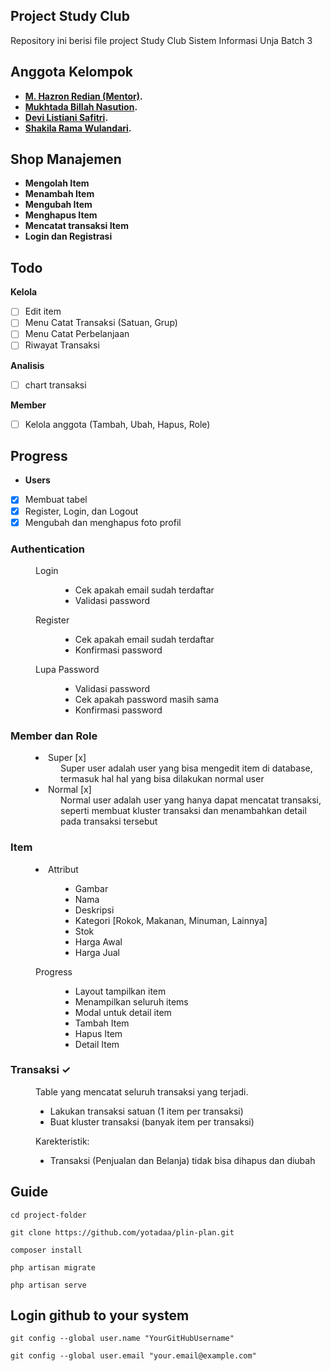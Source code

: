 ## Project Study Club

Repository ini berisi file project Study Club Sistem Informasi Unja
Batch 3

## Anggota Kelompok
- **[M. Hazron Redian (Mentor)](https://github.com/Hazron).**
- **[Mukhtada Billah Nasution](https://github.com/yotadaa).**
- **[Devi Listiani Safitri](https://github.com/devilistiani).**
- **[Shakila Rama Wulandari](https://github.com/Shakila10).**


## Shop Manajemen
- **Mengolah Item**
- **Menambah Item**
- **Mengubah Item**
- **Menghapus Item**
- **Mencatat transaksi Item**
- **Login dan Registrasi**


## Todo

**Kelola**
- [ ] Edit item
- [ ] Menu Catat Transaksi (Satuan, Grup)
- [ ] Menu Catat Perbelanjaan
- [ ] Riwayat Transaksi

**Analisis </h4>**
- [ ] chart transaksi

**Member**
- [ ] Kelola anggota (Tambah, Ubah, Hapus, Role)

## Progress

- **Users**
- [x] Membuat tabel
- [x] Register, Login, dan Logout
- [x] Mengubah dan menghapus foto profil

<dl>
    <dt><h3>Authentication</h3></dt>
    <dd>
        <dl>
            <dt>Login</dt>
            <dd>
                <ul>
                    <li>Cek apakah email sudah terdaftar</li>
                    <li>Validasi password</li>
                </ul>
            </dd>
            <dt>Register</dt>
            <dd>
                <ul>
                    <li>Cek apakah email sudah terdaftar</li>
                    <li>Konfirmasi password</li>
                </ul>
            </dd>
            <dt>Lupa Password</dt>
            <dd>
                <ul>
                    <li>Validasi password</li>
                    <li>Cek apakah password masih sama</li>
                    <li>Konfirmasi password</li>
                </ul>
            </dd>
        </dl>
    </dd>
    <dt><h3>Member dan Role</h3></dt>
    <dd>
        <dl>
            <dt><li>Super [x]</li></dt>
            <dd>Super user adalah user yang bisa mengedit item di database, termasuk hal hal yang bisa dilakukan normal user</dd>
            <dt><li>Normal [x]</li></dt>
            <dd>Normal user adalah user yang hanya dapat mencatat transaksi, seperti membuat kluster transaksi dan menambahkan detail pada transaksi tersebut</dd>
        </dl>
    </dd>
    <dt><h3>Item</h3></dt>
    <dd>
        <dl>
            <dt><li>Attribut</li></dt>
            <dd>
                <ul>
                    <li>Gambar</li>
                    <li>Nama</li>
                    <li>Deskripsi</li>
                    <li>Kategori [Rokok, Makanan, Minuman, Lainnya]</li>
                    <li>Stok</li>
                    <li>Harga Awal</li>
                    <li>Harga Jual</li>
                </ul>
            </dd>
            <dt>Progress</dt>
            <dd>
                <ul>
                    <li>Layout tampilkan item</li>
                    <li>Menampilkan seluruh items</li>
                    <li>Modal untuk detail item</li>
                    <li>Tambah Item</li>
                    <li>Hapus Item</li>
                    <li>Detail Item</li>
                </ul>
            </dd>
        </dl>
    </dd>
    <dt><h3>Transaksi &check;</h3></dt>
    <dd>
        Table yang mencatat seluruh transaksi yang terjadi.
        <ul>
            <li>Lakukan transaksi satuan (1 item per transaksi)</li>
            <li>Buat kluster transaksi (banyak item per transaksi)</li>
        </ul>
        Karekteristik:
        <ul>
            <li>Transaksi (Penjualan dan Belanja) tidak bisa dihapus dan diubah</li>
        </ul>
    </dd>
</dl>

## Guide

```
cd project-folder
```

```
git clone https://github.com/yotadaa/plin-plan.git
```

```
composer install
```

```
php artisan migrate
```

```
php artisan serve
```

## Login github to your system
```
git config --global user.name "YourGitHubUsername"
```

```
git config --global user.email "your.email@example.com"
```
